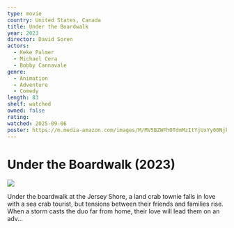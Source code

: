 ```yaml
---
type: movie
country: United States, Canada
title: Under the Boardwalk
year: 2023
director: David Soren
actors:
  - Keke Palmer
  - Michael Cera
  - Bobby Cannavale
genre:
  - Animation
  - Adventure
  - Comedy
length: 83
shelf: watched
owned: false
rating:
watched: 2025-09-06
poster: https://m.media-amazon.com/images/M/MV5BZWFhOTdmMzItYjUxYy00NjkyLTllMmItNmUyYjcwYzVjNzU4XkEyXkFqcGc@._V1_SX300.jpg
---
```


# Under the Boardwalk (2023)

![](https://m.media-amazon.com/images/M/MV5BZWFhOTdmMzItYjUxYy00NjkyLTllMmItNmUyYjcwYzVjNzU4XkEyXkFqcGc@._V1_SX300.jpg)

Under the boardwalk at the Jersey Shore, a land crab townie falls in love with a sea crab tourist, but tensions between their friends and families rise. When a storm casts the duo far from home, their love will lead them on an adv...